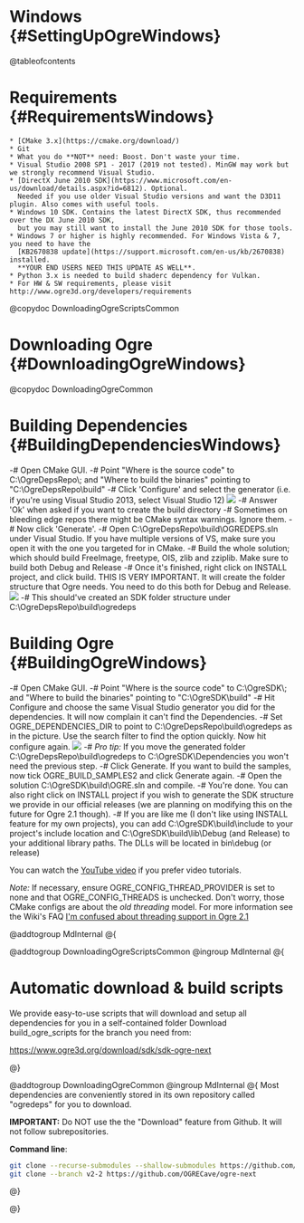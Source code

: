 # Windows {#SettingUpOgreWindows}

@tableofcontents

# Requirements {#RequirementsWindows}
    * [CMake 3.x](https://cmake.org/download/)
    * Git
    * What you do **NOT** need: Boost. Don't waste your time.
    * Visual Studio 2008 SP1 - 2017 (2019 not tested). MinGW may work but we strongly recommend Visual Studio.
    * [DirectX June 2010 SDK](https://www.microsoft.com/en-us/download/details.aspx?id=6812). Optional.
      Needed if you use older Visual Studio versions and want the D3D11 plugin. Also comes with useful tools.
    * Windows 10 SDK. Contains the latest DirectX SDK, thus recommended over the DX June 2010 SDK,
      but you may still want to install the June 2010 SDK for those tools.
    * Windows 7 or higher is highly recommended. For Windows Vista & 7, you need to have the
      [KB2670838 update](https://support.microsoft.com/en-us/kb/2670838) installed.
      **YOUR END USERS NEED THIS UPDATE AS WELL**.
    * Python 3.x is needed to build shaderc dependency for Vulkan.
    * For HW & SW requirements, please visit http://www.ogre3d.org/developers/requirements

@copydoc DownloadingOgreScriptsCommon

# Downloading Ogre {#DownloadingOgreWindows}

@copydoc DownloadingOgreCommon


# Building Dependencies {#BuildingDependenciesWindows}

-# Open CMake GUI.
-# Point "Where is the source code" to C:\\OgreDepsRepo\\; and
   "Where to build the binaries" pointing to "C:\\OgreDepsRepo\\build"
-# Click 'Configure' and select the generator (i.e. if you're using Visual Studio 2013, select Visual Studio 12)
![](images/CMakeWindowsDependencies.png)
-# Answer 'Ok' when asked if you want to create the build directory
-# Sometimes on bleeding edge repos there might be CMake syntax warnings. Ignore them.
-# Now click 'Generate'.
-# Open C:\\OgreDepsRepo\\build\\OGREDEPS.sln under Visual Studio.
   If you have multiple versions of VS, make sure you open it with the one you targeted for in CMake.
-# Build the whole solution; which should build FreeImage, freetype, OIS, zlib and zziplib.
   Make sure to build both Debug and Release
-# Once it's finished, right click on INSTALL project, and click build. THIS IS VERY IMPORTANT.
   It will create the folder structure that Ogre needs. You need to do this both for Debug and Release.
![](images/BuildWindowsDependencies.png)
-# This should've created an SDK folder structure under C:\\OgreDepsRepo\\build\\ogredeps


# Building Ogre {#BuildingOgreWindows}

-# Open CMake GUI.
-# Point "Where is the source code" to C:\\OgreSDK\\; and "Where to build the binaries"
   pointing to "C:\\OgreSDK\\build"
-# Hit Configure and choose the same Visual Studio generator you did for the dependencies.
   It will now complain it can't find the Dependencies.
-# Set OGRE_DEPENDENCIES_DIR to point to C:\\OgreDepsRepo\\build\\ogredeps as in the picture.
   Use the search filter to find the option quickly. Now hit configure again.
![](images/CMakeWindowsOgre.png)
-# *Pro tip:* If you move the generated folder C:\\OgreDepsRepo\\build\\ogredeps to
   C:\\OgreSDK\\Dependencies you won't need the previous step.
-# Click Generate. If you want to build the samples, now tick OGRE_BUILD_SAMPLES2 and click Generate again.
-# Open the solution C:\\OgreSDK\\build\\OGRE.sln and compile.
-# You're done. You can also right click on INSTALL project if you wish to generate the SDK structure
   we provide in our official releases (we are planning on modifying this on the future for Ogre 2.1 though).
-# If you are like me (I don't like using INSTALL feature for my own projects), you can add
   C:\\OgreSDK\\build\\include to your project's include location and C:\\OgreSDK\\build\\lib\\Debug
   (and Release) to your additional library paths. The DLLs will be located in bin\\debug (or release)

You can watch the [YouTube video](https://www.youtube.com/watch?v=-3XwyYQ9OLg) if you prefer video tutorials.

*Note:* If necessary, ensure OGRE_CONFIG_THREAD_PROVIDER is set to none and that OGRE_CONFIG_THREADS is unchecked.
Don't worry, those CMake configs are about the *old threading* model. For more information see the Wiki's FAQ
[I'm confused about threading support in Ogre 2.1](http://www.ogre3d.org/tikiwiki/tiki-index.php?page=Ogre+2.1+FAQ#I_m_confused_about_threading_support_in_Ogre_2.1)


@addtogroup MdInternal
@{

@addtogroup DownloadingOgreScriptsCommon
@ingroup MdInternal
@{

# Automatic download & build scripts

We provide easy-to-use scripts that will download and setup all dependencies for you in a self-contained folder
Download build_ogre_scripts for the branch you need from:

https://www.ogre3d.org/download/sdk/sdk-ogre-next

@}

@addtogroup DownloadingOgreCommon
@ingroup MdInternal
@{
Most dependencies are conveniently stored in its own repository called "ogredeps" for you to download.

**IMPORTANT:** Do NOT use the the "Download" feature from Github. It will not follow subrepositories.

**Command line**:
```sh
git clone --recurse-submodules --shallow-submodules https://github.com/OGRECave/ogre-next-deps
git clone --branch v2-2 https://github.com/OGRECave/ogre-next
```
@}

@}
